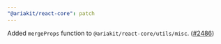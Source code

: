 ```yaml
---
"@ariakit/react-core": patch
---
```


Added `mergeProps` function to `@ariakit/react-core/utils/misc`. ([#2486](https://github.com/ariakit/ariakit/pull/2486))
